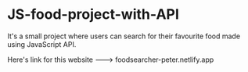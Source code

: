 # JS-food-project-with-API
It's a small project where users can search for their favourite food made using JavaScript API.

Here's link for this website ---> foodsearcher-peter.netlify.app
